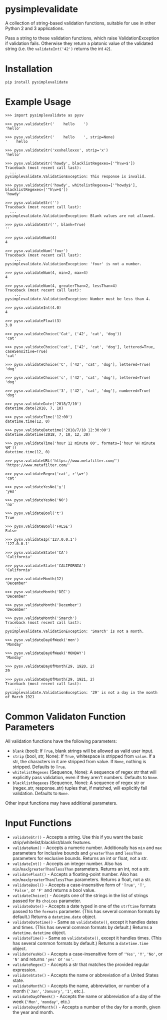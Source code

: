 # pysimplevalidate

A collection of string-based validation functions, suitable for use in other Python 2 and 3 applications.

Pass a string to these validation functions, which raise ValidationException if validation fails. Otherwise they return a platonic value of the validated string (i.e. the `validateInt('42')` returns the int `42`).


Installation
============

    pip install pysimplevalidate


Example Usage
=============

    >>> import pysimplevalidate as pysv

    >>> pysv.validateStr('    hello    ')
    'hello'

    >>> pysv.validateStr('    hello    ', strip=None)
    '    hello    '

    >>> pysv.validateStr('xxxhelloxxx', strip='x')
    'hello'

    >>> pysv.validateStr('howdy', blacklistRegexes=['^h\w+$'])
    Traceback (most recent call last):
      ...
    pysimplevalidate.ValidationException: This response is invalid.

    >>> pysv.validateStr('howdy', whitelistRegexes=['^howdy$'], blacklistRegexes=['^h\w+$'])
    'howdy'

    >>> pysv.validateStr('')
    Traceback (most recent call last):
      ...
    pysimplevalidate.ValidationException: Blank values are not allowed.

    >>> pysv.validateStr('', blank=True)
    ''

    >>> pysv.validateNum(4)
    4

    >>> pysv.validateNum('four')
    Traceback (most recent call last):
        ...
    pysimplevalidate.ValidationException: 'four' is not a number.

    >>> pysv.validateNum(4, min=2, max=4)
    4

    >>> pysv.validateNum(4, greaterThan=2, lessThan=4)
    Traceback (most recent call last):
        ...
    pysimplevalidate.ValidationException: Number must be less than 4.

    >>> pysv.validateInt(4.0)
    4

    >>> pysv.validateFloat(3)
    3.0

    >>> pysv.validateChoice('Cat', ('42', 'cat', 'dog'))
    'cat'

    >>> pysv.validateChoice('cat', ['42', 'cat', 'dog'], lettered=True, caseSensitive=True)
    'cat'

    >>> pysv.validateChoice('C', ['42', 'cat', 'dog'], lettered=True)
    'dog'

    >>> pysv.validateChoice('c', ['42', 'cat', 'dog'], lettered=True)
    'dog'

    >>> pysv.validateChoice('3', ['42', 'cat', 'dog'], numbered=True)
    'dog'

    >>> pysv.validateDate('2018/7/10')
    datetime.date(2018, 7, 10)

    >>> pysv.validateTime('12:00')
    datetime.time(12, 0)

    >>> pysv.validateDatetime('2018/7/10 12:30:00')
    datetime.datetime(2018, 7, 10, 12, 30)

    >>> pysv.validateTime('hour 12 minute 00', formats=['hour %H minute %M'])
    datetime.time(12, 0)

    >>> pysv.validateURL('https://www.metafilter.com/')
    'https://www.metafilter.com/'

    >>> pysv.validateRegex('cat', r'\w+')
    'cat'

    >>> pysv.validateYesNo('y')
    'yes'

    >>> pysv.validateYesNo('NO')
    'no'

    >>> pysv.validateBool('t')
    True

    >>> pysv.validateBool('FALSE')
    False

    >>> pysv.validateIp('127.0.0.1')
    '127.0.0.1'

    >>> pysv.validateState('CA')
    'California'

    >>> pysv.validateState('CALIFORNIA')
    'California'

    >>> pysv.validateMonth(12)
    'December'

    >>> pysv.validateMonth('DEC')
    'December'

    >>> pysv.validateMonth('December')
    'December'

    >>> pysv.validateMonth('Smarch')
    Traceback (most recent call last):
        ...
    pysimplevalidate.ValidationException: 'Smarch' is not a month.

    >>> pysv.validateDayOfWeek('mon')
    'Monday'

    >>> pysv.validateDayOfWeek('MONDAY')
    'Monday'

    >>> pysv.validateDayOfMonth(29, 1920, 2)
    29

    >>> pysv.validateDayOfMonth(29, 1921, 2)
    Traceback (most recent call last):
        ...
    pysimplevalidate.ValidationException: '29' is not a day in the month of March 1921


Common Validaton Function Parameters
====================================

All validation functions have the following parameters:

* `blank` (bool): If `True`, blank strings will be allowed as valid user input.
* `strip` (bool, str, None): If `True`, whitespace is stripped from `value`. If a str, the characters in it are stripped from value. If `None`, nothing is stripped. Defaults to `True`.
* `whitelistRegexes` (Sequence, None): A sequence of regex str that will explicitly pass validation, even if they aren't numbers. Defaults to `None`.
* `blacklistRegexes` (Sequence, None): A sequence of regex str or (regex_str, response_str) tuples that, if matched, will explicitly fail validation. Defaults to `None`.

Other input functions may have additional parameters.


Input Functions
===============

* `validateStr()` - Accepts a string. Use this if you want the basic strip/whitelist/blacklist/blank features.
* `validateNum()` - Accepts a numeric number. Additionally has `min` and `max` parameters for inclusive bounds and `greaterThan` and `lessThan` parameters for exclusive bounds. Returns an int or float, not a str.
* `validateInt()` - Accepts an integer number. Also has `min`/`max`/`greaterThan`/`lessThan` parameters. Returns an int, not a str.
* `validateFloat()` - Accepts a floating-point number. Also has `min`/`max`/`greaterThan`/`lessThan` parameters. Returns a float, not a str.
* `validateBool()` - Accepts a case-insensitive form of `'True'`, `'T'`, `'False'`, or `'F'` and returns a bool value.
* `validateChoice()` - Accepts one of the strings in the list of strings passed for its `choices` parameter.
* `validateDate()` - Accepts a date typed in one of the `strftime` formats passed to the `formats` parameter. (This has several common formats by default.) Returns a `datetime.date` object.
* `validateDatetime()` - Same as `validateDate()`, except it handles dates and times. (This has several common formats by default.) Returns a `datetime.datetime` object.
* `validateTime()` - Same as `validateDate()`, except it handles times. (This has several common formats by default.) Returns a `datetime.time` object.
* `validateYesNo()` - Accepts a case-insensitive form of `'Yes'`, `'Y'`, `'No'`, or `'N'` and returns `'yes'` or `'no'`.
* `validateRegex()` - Accepts a str that matches the provided regular expression.
* `validateState()` - Accepts the name or abbreviation of a United States state.
* `validateMonth()` - Accepts the name, abbreviation, or number of a month (`'Jan'`, `'January'`, `'1'`, etc.).
* `validateDayOfWeek()` - Accepts the name or abbreviation of a day of the week (`'Mon'`, `'monday'`, etc.)
* `validateDayOfMonth()` - Accepts a number of the day for a month, given the year and month.

